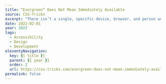 ```yaml
---
title: “Evergreen” Does Not Mean Immediately Available
source: CSS-Tricks
excerpt: "There isn’t a single, specific device, browser, and person we cater to when creating a web experience."
date: 2022-02-01
year: 2022
tags:
  - Accessibility
  - Design
  - Development
eleventyNavigation:
  key: {{ title }}
  parent: {{ year }}
  order: 2
  url: https://css-tricks.com/evergreen-does-not-mean-immediately-available/
permalink: false
---
```

